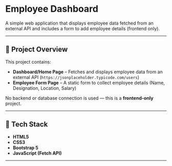 # Employee Dashboard

A simple web application that displays employee data fetched from an external API and includes a form to add employee details (frontend only).

---

## 🚀 Project Overview
This project contains:
- **Dashboard/Home Page** – Fetches and displays employee data from an external API (`https://jsonplaceholder.typicode.com/users`)
- **Employee Form Page** – A static form to collect employee details (Name, Designation, Location, Salary)

No backend or database connection is used — this is a **frontend-only** project.

---

## 🧰 Tech Stack
- **HTML5**
- **CSS3**
- **Bootstrap 5**
- **JavaScript (Fetch API)**

---


